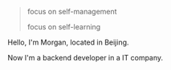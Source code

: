 

> focus on self-management
>
> focus on self-learning

Hello, I'm Morgan, located in Beijing.

Now I'm a backend developer in a IT company.